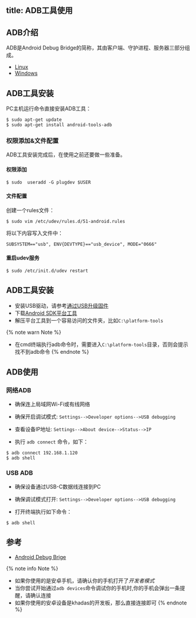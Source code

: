 title: ADB工具使用
---

## ADB介绍
ADB是Android Debug Bridge的简称，其由客户端、守护进程、服务器三部分组成。

<ul class="nav nav-tabs" id="myTab" role="tablist">
  <li class="nav-item" role="presentation">
    <a class="nav-link active" id="Linux-tab" data-toggle="tab" href="#Linux-pins" role="tab" aria-controls="Linux" aria-selected="true">Linux</a>
  </li>
  <li class="nav-item" role="presentation">
    <a class="nav-link" id="Windows-tab" data-toggle="tab" href="#Windows-pins" role="tab" aria-controls="Windows" aria-selected="false">Windows</a>
  </li>
</ul>
<div class="tab-content" id="myTabContent">
<div class="tab-pane fade show active" id="Linux-pins" role="tabpanel" aria-labelledby="Linux-tab">


## ADB工具安装

PC主机运行命令直接安装ADB工具：

```shell
$ sudo apt-get update
$ sudo apt-get install android-tools-adb
```

### 权限添加&文件配置

ADB工具安装完成后，在使用之前还要做一些准备。

#### 权限添加

```shell
$ sudo  useradd -G plugdev $USER
```

#### 文件配置

创建一个rules文件：

```shell
$ sudo vim /etc/udev/rules.d/51-android.rules
```

将以下内容写入文件中：

```shell
SUBSYSTEM=="usb", ENV{DEVTYPE}=="usb_device", MODE="0666"
```

#### 重启udev服务

```shell
$ sudo /etc/init.d/udev restart
```
</div>
<div class="tab-pane fade" id="Windows-pins" role="tabpanel" aria-labelledby="Windows-tab">

## ADB工具安装

* 安装USB驱动，请参考[通过USB升级固件](UpgradeViaUSBCable.html)
* 下载[Android SDK平台工具](https://dl.google.com/android/repository/platform-tools-latest-windows.zip)
* 解压平台工具到一个容易访问的文件夹，比如`C:\platform-tools`

{% note warn Note %}
* 在cmd终端执行adb命令时，需要进入`C:\platform-tools`目录，否则会提示找不到adb命令
{% endnote %}

</div>
</div>

## ADB使用

### 网络ADB

* 确保连上局域网Wi-Fi或有线网络

* 确保开启调试模式: `Settings-->Developer options-->USB debugging`

* 查看设备IP地址: `Settings-->About device-->Status-->IP`

* 执行 `adb connect` 命令，如下：
```shell
$ adb connect 192.168.1.120
$ adb shell
```

### USB ADB

* 确保设备通过USB-C数据线连接到PC

* 确保调试模式打开: `Settings-->Developer options-->USB debugging`

* 打开终端执行如下命令：
```shell
$ adb shell
```


## 参考
* [Android Debug Brige](https://developer.android.com/studio/command-line/adb.html)


{% note info Note %}
* 如果你使用的是安卓手机，请确认你的手机打开了*开发者模式*
* 当你尝试开始通过`adb devices`命令调试你的手机时,你的手机会弹出一条提醒，请确认连接
* 如果你使用的安卓设备是khadas的开发板，那么直接连接即可
{% endnote %}
